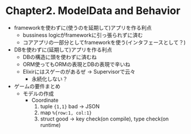 # Chapter2. ModelData and Behavior
- frameworkを使わずに(使うのを延期して)アプリを作る利点
    - bussiness logicがframeworkに引っ張られずに済む
    - コアアプリの一部分としてframeworkを使う(インタフェースとして？)
- DBを使わずに(延期して)アプリを作る利点
    - DBの構造に頭を使わずに済むね
    - ORM使ってもORMの表現とDBの表現で辛いね
    - Elixirにはスゲーのがあるぜ -> Supervisorで云々
        - 永続化しない？
- ゲームの要件まとめ
    - モデルの作成
        - Coordinate
            1. tuple `{1,1}` bad -> JSON
            2. map `%{row:1, col:1}` 
            3. struct good -> key check(on compile), type check(on runtime)